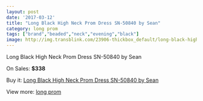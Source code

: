 ```yaml
---
layout: post
date: '2017-03-12'
title: "Long Black High Neck Prom Dress SN-50840 by Sean"
category: long prom
tags: ["brand","beaded","neck","evening","black"]
image: http://img.transblink.com/23906-thickbox_default/long-black-high-neck-prom-dress-sn-50840-by-sean.jpg
---
```

Long Black High Neck Prom Dress SN-50840 by Sean

On Sales: **$338**
<a href="https://www.transblink.com/en/long-prom/7583-long-black-high-neck-prom-dress-sn-50840-by-sean.html"><amp-img layout="responsive" width="600" height="600" src="//img.transblink.com/23906-thickbox_default/long-black-high-neck-prom-dress-sn-50840-by-sean.jpg" alt="Long Black High Neck Prom Dress SN-50840 by Sean 0" /></a>
<a href="https://www.transblink.com/en/long-prom/7583-long-black-high-neck-prom-dress-sn-50840-by-sean.html"><amp-img layout="responsive" width="600" height="600" src="//img.transblink.com/23907-thickbox_default/long-black-high-neck-prom-dress-sn-50840-by-sean.jpg" alt="Long Black High Neck Prom Dress SN-50840 by Sean 1" /></a>

Buy it: [Long Black High Neck Prom Dress SN-50840 by Sean](https://www.transblink.com/en/long-prom/7583-long-black-high-neck-prom-dress-sn-50840-by-sean.html "Long Black High Neck Prom Dress SN-50840 by Sean")

View more: [long prom](https://www.transblink.com/en/58-long-prom "long prom")